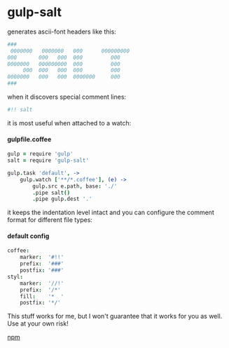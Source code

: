 # gulp-salt

generates ascii-font headers like this:

```coffee
###
 0000000   0000000   000      000000000
000       000   000  000         000   
0000000   000000000  000         000   
     000  000   000  000         000   
0000000   000   000  0000000     000   
###
```

when it discovers special comment lines:
```coffee
#!! salt
```

it is most useful when attached to a watch:

#### gulpfile.coffee

```coffee
gulp = require 'gulp'
salt = require 'gulp-salt'

gulp.task 'default', ->        
    gulp.watch ['**/*.coffee'], (e) -> 
        gulp.src e.path, base: './'
        .pipe salt()
        .pipe gulp.dest '.'
```

it keeps the indentation level intact and you can configure
the comment format for different file types:

#### default config

```coffee
coffee: 
    marker:  '#!!'
    prefix:  '###'
    postfix: '###'
styl: 
    marker:  '//!'
    prefix:  '/*'
    fill:    '*  '
    postfix: '*/'
```

This stuff works for me, but I won't guarantee that it works for you as well. 
Use at your own risk!

[npm](https://www.npmjs.com/package/gulp-salt)

